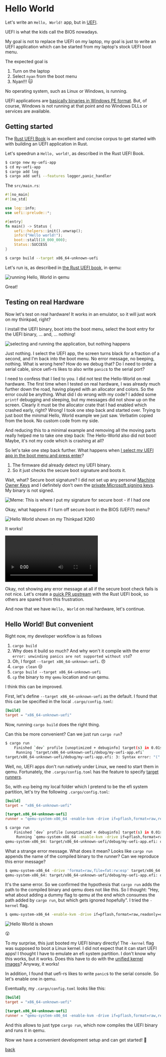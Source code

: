 # Hello World

Let's write an `Hello, World!` app, but in [UEFI](https://en.wikipedia.org/wiki/UEFI).

UEFI is what the kids call the BIOS nowadays.

My goal is not to replace the UEFI on my laptop, my goal is just to write an UEFI application which can be started from my laptop's stock UEFI boot menu.

The expected goal is

1. Turn on the laptop
2. Select `nyan` from the boot menu
3. Nyan!!! :cat:

No operating system, such as Linux or Windows, is running.

UEFI applications are [basically binaries in Windows PE format](https://wiki.osdev.org/UEFI#Binary_Format).
But, of course, Windows is not running at that point and no Windows DLLs or services are available.

## Getting started

The [Rust UEFI Book](https://rust-osdev.github.io/uefi-rs/) is an excellent and concise corpus to get started with with building an UEFI application in Rust.

Let's speedrun a `Hello, world!`, as described in the Rust UEFI Book.

```bash
$ cargo new my-uefi-app
$ cd my-uefi-app
$ cargo add log
$ cargo add uefi --features logger,panic_handler
```

The `src/main.rs`:

```rust
#![no_main]
#![no_std]

use log::info;
use uefi::prelude::*;

#[entry]
fn main() -> Status {
    uefi::helpers::init().unwrap();
    info!("Hello world!");
    boot::stall(10_000_000);
    Status::SUCCESS
}
```

```bash
$ cargo build --target x86_64-unknown-uefi
```

Let's run is, as described in [the Rust UEFI book](https://rust-osdev.github.io/uefi-rs/tutorial/vm.html), in qemu:

![running Hello, World in qemu](img/qemu.png)

<!--
By the way, on Ubuntu, I got a copy of an UEFI like this:


```bash
$ sudo apt install ovmf
$ cp /usr/share/OVMF/OVMF_CODE_4M.fd .
$ cp /usr/share/OVMF/OVMF_VARS_4M.fd .
```
-->

Great!


## Testing on real Hardware

Now let's test on real hardware!
It works in an emulator, so it will just work on my thinkpad, right?

I install the UEFI binary, boot into the boot menu, select the boot entry for the UEFI binary, ... and, ... nothing!

![selecting and running the application, but nothing happens](img/hello_world_secureboot.gif)

<!--
<video src="https://github.com/user-attachments/assets/80e30647-7129-43c1-b4b5-95985fba8be7" controls>
</video>
-->

Just nothing.
I select the UEFI app, the screen turns black for a fraction of a second, and I'm back into the boot menu.
No error message, no beeping, nothing.
What is wrong here?
How do we debug that?
Do I need to order a serial cable, since uefi-rs likes to also write `panic`s to the serial port?

I need to confess that I lied to you.
I did not test the Hello-World on real hardware.
The first time when I tested on real hardware, I was already much further down the road, having played with an allocator and colors.
So the error could be anything.
What did I do wrong with my code?
I added some `printf` debugging and sleeping, but my messages did not show up on the screen.
Clearly it must be the allocator crate that I had enabled which crashed early, right?
Wrong!
I took one step back and started over.
Trying to just boot the minimal Hello, World example we just saw.
Verbatim copied from the book.
No custom code from my side.

And reducing this to a minimal example and removing all the moving parts really helped me to take one step back:
The Hello-World also did not boot!
Maybe, it's not my code which is crashing at all?

So let's take one step back further.
What happens when [I select my UEFI app in the boot menu and press enter](https://en.wikipedia.org/wiki/UEFI#Booting)?

1. The firmware did already detect my UEFI binary.
2. So it just checks the secure boot signature and boots it.

Wait, what?
Secure boot signature?
I did not set up any personal [Machine Owner Keys](https://mjg59.dreamwidth.org/19448.html) and I definitely don't own the [private Microsoft signing keys](https://mjg59.dreamwidth.org/5552.html).
My binary is not signed.

![Meme: This is where I put my signature for secure boot - if I had one](https://i.imgflip.com/9ag5ym.jpg)

Okay, what happens if I turn off secure boot in the BIOS (UEFI?) menu?

![Hello World shown on my Thinkpad X260](img/hello_world_nosecureboot.jpg)

It works!

<video src="https://github.com/user-attachments/assets/f7c139e6-0343-439d-ae5a-8d5cf65c8850" controls>
</video>

Okay, not showing any error message at all if the secure boot check fails is not nice.
Let's create a [quick PR upstream](https://github.com/rust-osdev/uefi-rs/pull/1468) with the Rust UEFI book, so others are spared from this frustration.

And now that we have `Hello, World` on real hardware, let's continue.

## Hello World! But convenient

Right now, my developer workflow is as follows

1. `cargo build`
2. Why does it build so much? And why won't it compile with the error `error: unwinding panics are not supported without std`?
3. Oh, I forgot `--target x86_64-unknown-uefi`. :angry:
4. `cargo clean` :unamused:
5. `cargo build --target x86_64-unknown-uefi`
6. `cp` the binary to my `qemu` location and run qemu.

I think this can be improved.

First, let's define `--target x86_64-unknown-uefi` as the default.
I found that this can be specified in the local `.cargo/config.toml`: 

```toml
[build]
target = "x86_64-unknown-uefi"
```

Now, running `cargo build` does the right thing.

Can this be more convenient? Can we just run `cargo run`?

```bash
$ cargo run 
    Finished `dev` profile [unoptimized + debuginfo] target(s) in 0.01s
     Running `target/x86_64-unknown-uefi/debug/my-uefi-app.efi`
target/x86_64-unknown-uefi/debug/my-uefi-app.efi: 3: Syntax error: "(" unexpected (expecting ")")
```

Well, no, UEFI apps don't run natively under Linux, we need to start them in qemu.
Fortunately, the `.cargo/config.toml` has the feature to specify [target runners](https://doc.rust-lang.org/cargo/reference/config.html#target).


So, with `esp` being my local folder which I pretend to be the efi system partition, let's try the following `.cargo/config.toml`:

```toml
[build]
target = "x86_64-unknown-uefi"

[target.x86_64-unknown-uefi]
runner = "qemu-system-x86_64 -enable-kvm -drive if=pflash,format=raw,readonly=on,file=OVMF_CODE.fd -drive if=pflash,format=raw,readonly=on,file=OVMF_VARS.fd -drive format=raw,file=fat:rw:esp"
```

```bash
$ cargo run
    Finished `dev` profile [unoptimized + debuginfo] target(s) in 0.01s
     Running `qemu-system-x86_64 -enable-kvm -drive if=pflash,format=raw,readonly=on,file=OVMF_CODE.fd -drive if=pflash,format=raw,readonly=on,file=OVMF_VARS.fd -drive 'format=raw,file=fat:rw:esp' target/x86_64-unknown-uefi/debug/my-uefi-app.efi`
qemu-system-x86_64: target/x86_64-unknown-uefi/debug/my-uefi-app.efi: drive with bus=0, unit=0 (index=0) exists
```

What a strange error message.
What does it mean?
Looks like `cargo run` appends the name of the compiled binary to the runner?
Can we reproduce this error message?

```bash
$ qemu-system-x86_64 -drive 'format=raw,file=fat:rw:esp' target/x86_64-unknown-uefi/debug/my-uefi-app.efi
qemu-system-x86_64: target/x86_64-unknown-uefi/debug/my-uefi-app.efi: drive with bus=0, unit=0 (index=0) exists
```

It's the same error.
So we confirmed the hypothesis that `cargo run` adds the path to the compiled binary and qemu does not like this.
So I thought: "Hey, what about adding a dummy flag to qemu at the end which consumes the path added by `cargo run`, but which gets ignored hopefully".
I tried the `-kernel` flag.

```bash
$ qemu-system-x86_64 -enable-kvm -drive if=pflash,format=raw,readonly=on,file=OVMF_CODE.fd -drive if=pflash,format=raw,readonly=on,file=OVMF_VARS.fd -kernel target/x86_64-unknown-uefi/debug/my-uefi-app.efi
```

![Hello World is shown](img/accidental_hello_world.png)

:astonished:

To my surprise, this just booted my UEFI binary directly!
The `-kernel` flag was supposed to boot a Linux kernel.
I did not expect that it can start UEFI apps!
I thought I have to emulate an efi system partition.
I don't know why this works, but it works.
Does this have to do with the [unified kernel images](https://wiki.archlinux.org/title/Unified_kernel_image)?
Anyway, it works!

In addition, I found that uefi-rs likes to write `panic`s to the serial console.
So let's enable one in qemu.

Eventually, my `.cargo/config.toml` looks like this:

```toml
[build]
target = "x86_64-unknown-uefi"

[target.x86_64-unknown-uefi]
runner = "qemu-system-x86_64 -enable-kvm -drive if=pflash,format=raw,readonly=on,file=OVMF_CODE_4M.fd -drive if=pflash,format=raw,readonly=on,file=OVMF_VARS_4M.fd -serial stdio -kernel"
```

And this allows to just type `cargo run`, which now compiles the UEFI binary and runs it in qemu.

Now we have a convenient development setup and can get started! :crab:

[back](../)
